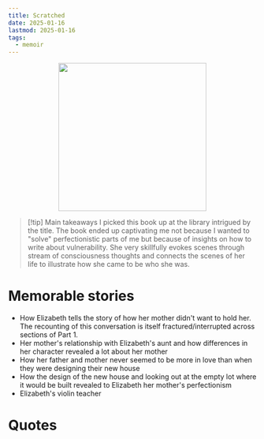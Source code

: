 ```yaml
---
title: Scratched
date: 2025-01-16
lastmod: 2025-01-16
tags:
  - memoir
---
```



<center>
<img src="https://images-na.ssl-images-amazon.com/images/S/compressed.photo.goodreads.com/books/1570442250i/46178699.jpg" height="300">
</center>

> [!tip] Main takeaways
> I picked this book up at the library intrigued by the title. The book ended up captivating me not because I wanted to "solve" perfectionistic parts of me but because of insights on how to write about vulnerability. She very skillfully evokes scenes through stream of consciousness thoughts and connects the scenes of her life to illustrate how she came to be who she was.

# Memorable stories

- How Elizabeth tells the story of how her mother didn't want to hold her. The recounting of this conversation is itself fractured/interrupted across sections of Part 1. 
- Her mother's relationship with Elizabeth's aunt and how differences in her character revealed a lot about her mother
- How her father and mother never seemed to be more in love than when they were designing their new house
- How the design of the new house and looking out at the empty lot where it would be built revealed to Elizabeth her mother's perfectionism
- Elizabeth's violin teacher

# Quotes


